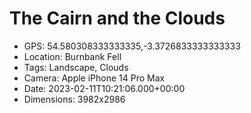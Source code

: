 # The Cairn and the Clouds

- GPS: 54.580308333333335,-3.3726833333333333
- Location: Burnbank Fell
- Tags: Landscape, Clouds
- Camera: Apple iPhone 14 Pro Max
- Date: 2023-02-11T10:21:06.000+00:00
- Dimensions: 3982x2986
